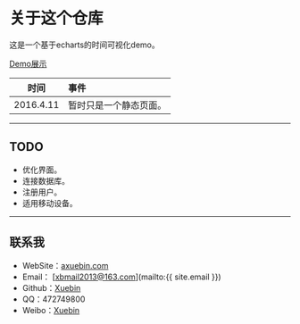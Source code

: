 # 关于这个仓库

这是一个基于echarts的时间可视化demo。

[Demo展示](http://axuebin.com/timeAnalyze)

|时间|事件|
|---|:---|
|2016.4.11|暂时只是一个静态页面。|

----------

## TODO

- 优化界面。
- 连接数据库。
- 注册用户。
- 适用移动设备。 

----------

## 联系我

* WebSite：[axuebin.com](http://axuebin.com)
* Email： [xbmail2013@163.com](mailto:{{ site.email }})
* Github：[Xuebin](http://github.com/xb9207)
* QQ：472749800
* Weibo：[Xuebin](http://weibo.com/1743042963/)